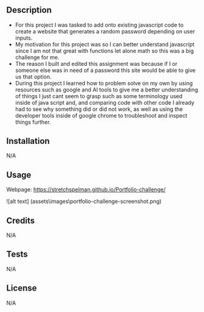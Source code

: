 # <Password-Generator>

## Description
- For this project I was tasked to add onto existing javascript code to create a website that generates a random password depending on user inputs.
- My motivation for this project was so I can better understand javascript since I am not that great with functions let alone math so this was a big challenge for me.
- The reason I built and edited this assignment was because if I or someone else was in need of a password this site would be able to give us that option.
- During this project I learned how to problem solve on my own by using resources such as google and AI tools to give me a better understanding of things I just cant seem to grasp such as some terminology used inside of java script and, and comparing code with other code I already had to see why something did or did not work, as well as using the developer tools inside of google chrome to troubleshoot and inspect things further.

## Installation
N/A

## Usage
Webpage: https://stretchspelman.github.io/Portfolio-challenge/

![alt text] (assets\images\portfolio-challenge-screenshot.png)

## Credits
N/A

## Tests
N/A

## License 
N/A